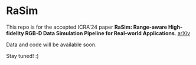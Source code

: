 # RaSim



This repo is for the accepted ICRA'24 paper **RaSim: Range-aware High-fidelity RGB-D Data Simulation Pipeline for Real-world Applications**. [arXiv](https://arxiv.org/abs/2404.03962)

Data and code will be available soon. 

Stay tuned! :)
